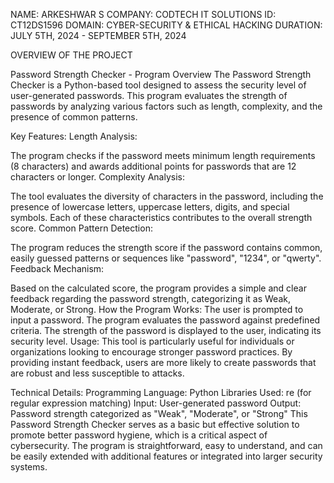 NAME: ARKESHWAR S
COMPANY: CODTECH IT SOLUTIONS
ID: CT12DS1596
DOMAIN: CYBER-SECURITY & ETHICAL HACKING
DURATION: JULY 5TH, 2024 - SEPTEMBER 5TH, 2024

OVERVIEW OF THE PROJECT

Password Strength Checker - Program Overview
The Password Strength Checker is a Python-based tool designed to assess the security level of user-generated passwords. This program evaluates the strength of passwords by analyzing various factors such as length, complexity, and the presence of common patterns.

Key Features:
Length Analysis:

The program checks if the password meets minimum length requirements (8 characters) and awards additional points for passwords that are 12 characters or longer.
Complexity Analysis:

The tool evaluates the diversity of characters in the password, including the presence of lowercase letters, uppercase letters, digits, and special symbols. Each of these characteristics contributes to the overall strength score.
Common Pattern Detection:

The program reduces the strength score if the password contains common, easily guessed patterns or sequences like "password", "1234", or "qwerty".
Feedback Mechanism:

Based on the calculated score, the program provides a simple and clear feedback regarding the password strength, categorizing it as Weak, Moderate, or Strong.
How the Program Works:
The user is prompted to input a password.
The program evaluates the password against predefined criteria.
The strength of the password is displayed to the user, indicating its security level.
Usage:
This tool is particularly useful for individuals or organizations looking to encourage stronger password practices. By providing instant feedback, users are more likely to create passwords that are robust and less susceptible to attacks.

Technical Details:
Programming Language: Python
Libraries Used: re (for regular expression matching)
Input: User-generated password
Output: Password strength categorized as "Weak", "Moderate", or "Strong"
This Password Strength Checker serves as a basic but effective solution to promote better password hygiene, which is a critical aspect of cybersecurity. The program is straightforward, easy to understand, and can be easily extended with additional features or integrated into larger security systems.
